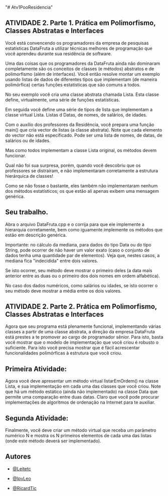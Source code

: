 "# Atv1PooResidencia" 

## ATIVIDADE 2. Parte 1. Prática em Polimorfismo, Classes Abstratas e Interfaces

Você está convencendo os programadores da empresa de
pesquisas estatísticas DataFruta a utilizar técnicas melhores de
programação que você aprendeu durante sua residência de
software.

Uma das coisas que os programadores da DataFruta ainda não
dominaram completamente são os conceitos de classes (e
métodos) abstratos e de polimorfismo (além de interfaces).
Você então resolve montar um exemplo usando listas de dados
de diferentes tipos que implementam (de maneira polimórfica)
certas funções estatísticas que são comuns a todos.

No seu exemplo você cria uma classe abstrata chamada Lista.
Esta classe define, virtualmente, uma série de funções
estatísticas.

Em seguida você define uma série de tipos de lista que
implementam a classe virtual Lista. Listas d Datas, de nomes, de
salários, de idades.

Com o auxílio dos professores da Residência, você prepara uma
função main() que cria vector de listas (a classe abstrata).
Note que cada elemento do vector não está especificado. Pode
ser uma lista de nomes, de datas, de salários ou de idades.

Mas como todos implementam a classe Lista original, os
métodos devem funcionar. 

Qual não foi sua surpresa, porém, quando você descobriu que os 
professores se distraíram, e não implementaram corretamente a 
estrutura hierárquica de classes!

Como se não fosse o bastante, eles também não implementaram 
nenhum dos métodos estatísticos; os que estão ali apenas 
exibem uma mensagem genérica.


## Seu trabalho.

Abra o arquivo DataFruta.cpp e o corrija para que ele 
implemente a hierarquia corretamente, bem como iguamente 
implemente os métodos que estão em descrição genérica.

Importante: no cálculo da mediana, para dados do tipo Data ou 
do tipo String, pode ocorrer de não haver um valor exato (caso o 
conjunto de dados tenha uma quantidade par de elementos). 
Veja que, nestes casos, a mediana fica "indecidida" entre dois 
valores.

Se isto ocorrer, seu método deve mostrar o primeiro deles (a 
data mais anterior entre as duas ou o primeiro dos dois nomes 
em ordem alfabética). 

No caso dos dados numéricos, como salários ou idades, se isto 
ocorrer o seu método deve mostrar a média entre os dois 
valores.

## ATIVIDADE 2. Parte 2. Prática em Polimorfismo, Classes Abstratas e Interfaces

Agora que seu programa está plenamente funcional,
implementando várias classes a partir de uma classe abstrata, a direção da empresa DataFruta está prestes a te promover ao cargo de programador sênior.
Para isto, basta você mostrar que o modelo de implementação que você criou é robusto o suficiente.
Para isto você precisa mostrar que é fácil acrescentar
funcionalidades polimórficas à estrutura que você criou.

## Primeira Atividade:
Agora você deve apresentar um método virtual listarEmOrdem() na classe Lista, e sua implementação em cada uma das classes que você criou.
Note que há um método estático (ainda não implementado) na classe Data que permite uma comparação entre duas datas.
Claro que você pode procurar implementações de algoritmos de ordenação na Internet para te auxiliar.

## Segunda Atividade:
Finalmente, você deve criar um método virtual que receba um parâmetro numérico N e mostra os N primeiros elementos de cada uma das listas (onde este método deverá ser implementado). 

## Autores
- [@Leitetc](https://github.com/Leitetc)

- [@IpvLeo](https://github.com/IpvLeo)

- [@RicardTic](https://github.com/RicardTic)
